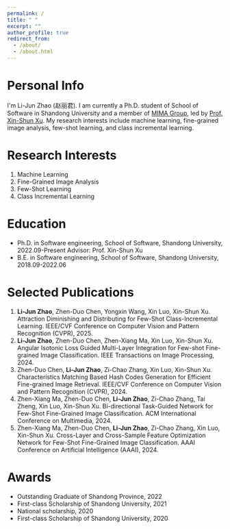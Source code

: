 ```yaml
---
permalink: /
title: " "
excerpt: ""
author_profile: true
redirect_from: 
  - /about/
  - /about.html
---
```


Personal Info
======
I'm Li-Jun Zhao (赵丽君). I am currently a Ph.D. student of School of Software in Shandong University and a member of [MIMA Group](https://mima.sdu.edu.cn/), led by [Prof. Xin-Shun Xu](https://faculty.sdu.edu.cn/xuxinshun/zh_CN/index.htm). My research interests include machine learning, fine-grained image analysis, few-shot learning, and class incremental learning.



Research Interests
======
1. Machine Learning
2. Fine-Grained Image Analysis
3. Few-Shot Learning
4. Class Incremental Learning

Education
=====
* Ph.D. in Software engineering, School of Software, Shandong University, 2022.09-Present
  Advisor: Prof. Xin-Shun Xu
* B.E. in Software engineering, School of Software, Shandong University, 2018.09-2022.06



Selected Publications
======
1. **Li-Jun Zhao**, Zhen-Duo Chen, Yongxin Wang, Xin Luo, Xin-Shun Xu. Attraction Diminishing and Distributing for Few-Shot Class-Incremental Learning. IEEE/CVF Conference on Computer Vision and Pattern Recognition (CVPR), 2025.
1. **Li-Jun Zhao**, Zhen-Duo Chen, Zhen-Xiang Ma, Xin Luo, Xin-Shun Xu. Angular Isotonic Loss Guided Multi-Layer Integration for Few-shot Fine-grained Image Classification. IEEE Transactions on Image Processing, 2024.
1. Zhen-Duo Chen, **Li-Jun Zhao**, Zi-Chao Zhang, Xin Luo, Xin-Shun Xu. Characteristics Matching Based Hash Codes Generation for Efficient Fine-grained Image Retrieval.  IEEE/CVF Conference on Computer Vision and Pattern Recognition (CVPR), 2024.
1. Zhen-Xiang Ma, Zhen-Duo Chen, **Li-Jun Zhao**, Zi-Chao Zhang, Tai Zheng, Xin Luo, Xin-Shun Xu. Bi-directional Task-Guided Network for Few-Shot Fine-Grained Image Classification. ACM International Conference on Multimedia, 2024.
1. Zhen-Xiang Ma, Zhen-Duo Chen, **Li-Jun Zhao**, Zi-Chao Zhang, Xin Luo, Xin-Shun Xu. Cross-Layer and Cross-Sample Feature Optimization Network for Few-Shot Fine-Grained Image Classification. AAAI Conference on Artificial Intelligence (AAAI), 2024.


Awards
======
* Outstanding Graduate of Shandong Province, 2022
* First-class Scholarship of Shandong University, 2021
* National scholarship, 2020
* First-class Scholarship of Shandong University, 2020
